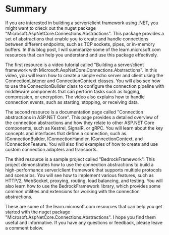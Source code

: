 # Summary

If you are interested in building a server/client framework using .NET, you might want to check out the nuget package "Microsoft.AspNetCore.Connections.Abstractions". This package provides a set of abstractions that enable you to create and handle connections between different endpoints, such as TCP sockets, pipes, or in-memory buffers. In this blog post, I will summarize some of the learn.microsoft.com resources that can help you understand and use this package effectively.

The first resource is a video tutorial called "Building a server/client framework with Microsoft.AspNetCore.Connections.Abstractions". In this video, you will learn how to create a simple echo server and client using the ConnectionListener and ConnectionContext classes. You will also see how to use the ConnectionBuilder class to configure the connection pipeline with middleware components that can perform tasks such as logging, compression, or encryption. The video also explains how to handle connection events, such as starting, stopping, or receiving data.

The second resource is a documentation page called "Connection abstractions in ASP.NET Core". This page provides a detailed overview of the connection abstractions and how they relate to other ASP.NET Core components, such as Kestrel, SignalR, or gRPC. You will learn about the key concepts and interfaces that define a connection, such as IConnectionBuilder, IConnectionHandler, IConnectionContext, and IConnectionFeature. You will also find examples of how to create and use custom connection adapters and transports.

The third resource is a sample project called "BedrockFramework". This project demonstrates how to use the connection abstractions to build a high-performance server/client framework that supports multiple protocols and scenarios. You will see how to implement various features, such as HTTP/2, WebSocket, proxying, routing, load balancing, and testing. You will also learn how to use the BedrockFramework library, which provides some common utilities and extensions for working with the connection abstractions.

These are some of the learn.microsoft.com resources that can help you get started with the nuget package "Microsoft.AspNetCore.Connections.Abstractions". I hope you find them useful and informative. If you have any questions or feedback, please leave a comment below.
